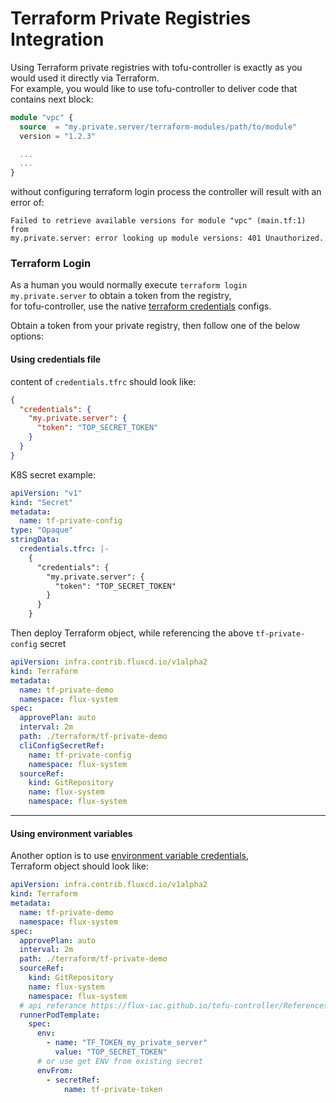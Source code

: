 # Terraform Private Registries Integration

Using Terraform private registries with tofu-controller is exactly as you would used it directly via Terraform.  
For example, you would like to use tofu-controller to deliver code that contains next block:
```terraform
module "vpc" {
  source  = "my.private.server/terraform-modules/path/to/module"
  version = "1.2.3"

  ...
  ...
}
```
without configuring terraform login process the controller will result with an error of:
```shell
Failed to retrieve available versions for module "vpc" (main.tf:1) from
my.private.server: error looking up module versions: 401 Unauthorized.
```

### Terraform Login
As a human you would normally execute `terraform login my.private.server` to obtain a token from the registry,  
for tofu-controller, use the native [terraform credentials](https://developer.hashicorp.com/terraform/cli/config/config-file#credentials) configs.

Obtain a token from your private registry, then follow one of the below options:

#### Using credentials file

content of `credentials.tfrc` should look like:
```json
{
  "credentials": {
    "my.private.server": {
      "token": "TOP_SECRET_TOKEN"
    }
  }
}
```

K8S secret example:
```yaml
apiVersion: "v1"
kind: "Secret"
metadata:
  name: tf-private-config
type: "Opaque"
stringData:
  credentials.tfrc: |-
    {
      "credentials": {
        "my.private.server": {
          "token": "TOP_SECRET_TOKEN"
        }
      }
    }
```
Then deploy Terraform object, while referencing the above `tf-private-config` secret
```yaml
apiVersion: infra.contrib.fluxcd.io/v1alpha2
kind: Terraform
metadata:
  name: tf-private-demo
  namespace: flux-system
spec:
  approvePlan: auto
  interval: 2m
  path: ./terraform/tf-private-demo
  cliConfigSecretRef:
    name: tf-private-config
    namespace: flux-system
  sourceRef:
    kind: GitRepository
    name: flux-system
    namespace: flux-system
```
---
#### Using environment variables
Another option is to use [environment variable credentials](https://developer.hashicorp.com/terraform/cli/config/config-file#environment-variable-credentials),  
Terraform object should look like:
```yaml
apiVersion: infra.contrib.fluxcd.io/v1alpha2
kind: Terraform
metadata:
  name: tf-private-demo
  namespace: flux-system
spec:
  approvePlan: auto
  interval: 2m
  path: ./terraform/tf-private-demo
  sourceRef:
    kind: GitRepository
    name: flux-system
    namespace: flux-system
  # api referance https://flux-iac.github.io/tofu-controller/References/terraform/#infra.contrib.fluxcd.io/v1alpha2.RunnerPodTemplate
  runnerPodTemplate:
    spec:
      env:
        - name: "TF_TOKEN_my_private_server"
          value: "TOP_SECRET_TOKEN"
      # or use get ENV from existing secret
      envFrom:
        - secretRef:
            name: tf-private-token
```